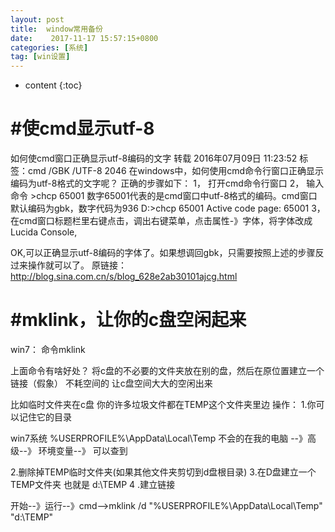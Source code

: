 ```yaml
---
layout: post
title:  window常用备份
date:    2017-11-17 15:57:15+0800
categories: [系统] 
tag: [win设置] 
---
```


* content
{:toc}


#使cmd显示utf-8
===============

如何使cmd窗口正确显示utf-8编码的文字
转载 2016年07月09日 11:23:52 标签：cmd /GBK /UTF-8 2046
在windows中，如何使用cmd命令行窗口正确显示编码为utf-8格式的文字呢？
正确的步骤如下：
1， 打开cmd命令行窗口
2， 输入命令 >chcp 65001
数字65001代表的是cmd窗口中utf-8格式的编码。cmd窗口默认编码为gbk，数字代码为936
D:\>chcp 65001
Active code page: 65001
3，在cmd窗口标题栏里右键点击，调出右键菜单，点击属性-》字体，将字体改成Lucida Console,

OK,可以正确显示utf-8编码的字体了。如果想调回gbk，只需要按照上述的步骤反过来操作就可以了。
原链接：http://blog.sina.com.cn/s/blog_628e2ab30101ajcg.html



#mklink，让你的c盘空闲起来
===============
win7：
命令mklink 


上面命令有啥好处？
将c盘的不必要的文件夹放在别的盘，然后在原位置建立一个链接（假象） 不耗空间的
让c盘空间大大的空闲出来


比如临时文件夹在c盘  你的许多垃圾文件都在TEMP这个文件夹里边
操作：
1.你可以记住它的目录  

win7系统 %USERPROFILE%\AppData\Local\Temp
不会的在我的电脑 --》高级--》 环境变量--》 可以查到


2.删除掉TEMP临时文件夹(如果其他文件夹剪切到d盘根目录)
3.在D盘建立一个TEMP文件夹 也就是 d:\TEMP
4 .建立链接

开始--》运行--》cmd-->mklink /d "%USERPROFILE%\AppData\Local\Temp" "d:\TEMP"






